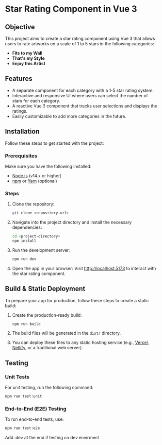 # Star Rating Component in Vue 3

## Objective
This project aims to create a star rating component using Vue 3 that allows users to rate artworks on a scale of 1 to 5 stars in the following categories:

- **Fits to my Wall**
- **That's my Style**
- **Enjoy this Artist**

## Features
- A separate component for each category with a 1-5 star rating system.
- Interactive and responsive UI where users can select the number of stars for each category.
- A reactive Vue 3 component that tracks user selections and displays the ratings.
- Easily customizable to add more categories in the future.

## Installation

Follow these steps to get started with the project:

### Prerequisites
Make sure you have the following installed:
- [Node.js](https://nodejs.org/) (v14.x or higher)
- [npm](https://www.npmjs.com/) or [Yarn](https://yarnpkg.com/) (optional)

### Steps

1. Clone the repository:
    ```bash
    git clone <repository-url>
    ```

2. Navigate into the project directory and install the necessary dependencies:
    ```bash
    cd <project-directory>
    npm install
    ```

3. Run the development server:
    ```bash
    npm run dev
    ```

4. Open the app in your browser:
   Visit [http://localhost:5173](http://localhost:5173) to interact with the star rating component.

## Build & Static Deployment

To prepare your app for production, follow these steps to create a static build:

1. Create the production-ready build:
    ```bash
    npm run build
    ```

2. The build files will be generated in the `dist/` directory.

3. You can deploy these files to any static hosting service (e.g., [Vercel](https://vercel.com/), [Netlify](https://www.netlify.com/), or a traditional web server).

## Testing

### Unit Tests
For unit testing, run the following command:
```bash
npm run test:unit
```

### End-to-End (E2E) Testing
To run end-to-end tests, use:
```bash
npm run test:e2e
```
Add :dev at the end if testing on dev envirment